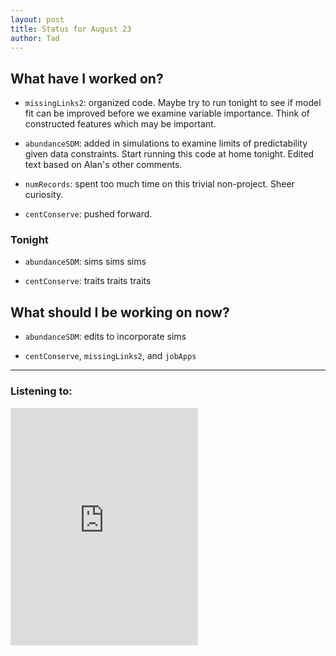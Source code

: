 ```yaml
---
layout: post 
title: Status for August 23 
author: Tad
---
```

 
## What have I worked on?
 

* `missingLinks2`: organized code. Maybe try to run tonight to see if model fit can be improved before we examine variable importance. Think of constructed features which may be important.

* `abundanceSDM`: added in simulations to examine limits of predictability given data constraints. Start running this code at home tonight. Edited text based on Alan's other comments.

* `numRecords`: spent too much time on this trivial non-project. Sheer curiosity.

* `centConserve`: pushed forward. 


### Tonight 

* `abundanceSDM`: sims sims sims

* `centConserve`: traits traits traits



## What should I be working on now? 

* `abundanceSDM`: edits to incorporate sims

* `centConserve`, `missingLinks2`, and `jobApps`
 
 
 
--- 
 
### Listening to: 

<iframe src='https://embed.spotify.com/?uri=spotify%3Atrack%3A4ZEIXVfmrp9PrAKMCFRI4f' width='300' height='380' frameborder='0' allowtransparency='true'></iframe> 

<i class='fa fa-code' style='color:pink'></i> 
